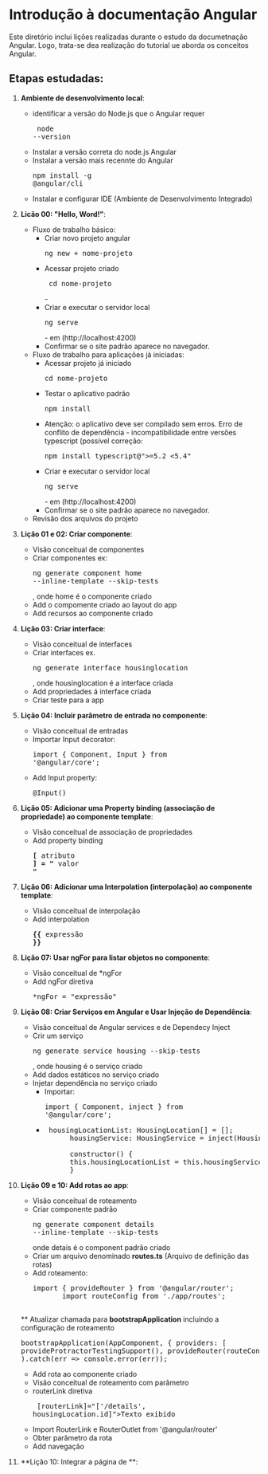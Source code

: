 # Introdução à documentação Angular

Este diretório inclui lições realizadas durante o estudo da documetnação Angular. Logo, trata-se dea realização do tutorial ue aborda os conceitos Angular.

## Etapas estudadas:

1. **Ambiente de desenvolvimento local**:
    * identificar a versão do Node.js que o Angular requer <pre> node --version </pre>
    * Instalar a versão correta do node.js Angular
    * Instalar a versão mais recennte do Angular <pre>npm install -g @angular/cli</pre>
    * Instalar e configurar IDE (Ambiente de Desenvolvimento Integrado)


2. **Licão 00: "Hello, Word!"**:
    * Fluxo de trabalho básico:
        * Criar novo projeto angular <pre>ng new + nome-projeto</pre> 
        * Acessar projeto criado <pre> cd nome-projeto</pre> -
        * Criar e executar o servidor local  <pre>ng serve</pre>  - em (http://localhost:4200)
        * Confirmar se o site padrão aparece no navegador.
    * Fluxo de trabalho para aplicações já iniciadas:
        * Acessar projeto já iniciado <pre>cd nome-projeto</pre>
        * Testar o aplicativo padrão <pre>npm install</pre>
        - Atenção: o aplicativo deve ser compilado sem erros. 
            Erro de conflito de dependência - incompatibilidade entre versões typescript (possível correção: <pre>npm install typescript@">=5.2 <5.4"</pre>
        * Criar e executar o servidor local  <pre>ng serve</pre>  - em (http://localhost:4200)
        * Confirmar se o site padrão aparece no navegador.
    * Revisão dos arquivos do projeto

3. **Lição 01 e 02: Criar componente**:
    * Visão conceitual de componentes
    * Criar componentes  ex: <pre>ng generate component home --inline-template --skip-tests</pre>, onde home é o componente criado
    * Add o compomente  criado ao layout do app
    * Add recursos ao componente criado

4. **Lição 03: Criar interface**:
    * Visão conceitual de interfaces
    * Criar interfaces ex. <pre>ng generate interface housinglocation </pre> , onde  housinglocation é a interface criada
    * Add propriedades á interface criada
    * Criar teste para a app

5. **Lição 04: Incluir parâmetro de entrada no componente**:
    * Visão conceitual de entradas
    * Importar Input decorator: <pre>import { Component, Input } from '@angular/core';</pre>
    * Add Input property: <pre>@Input() </pre>

6. **Lição 05: Adicionar uma Property binding (associação de propriedade) ao componente template**:
    * Visão conceitual de associação de propriedades
    * Add property binding <pre>**[** atributo **]** **=** **"** valor **"**</pre> 

7. **Lição 06: Adicionar uma Interpolation (interpolação) ao componente template**:
    * Visão conceitual de interpolação
    * Add interpolation <pre>**{{** expressão **}}**</pre> 

8. **Lição 07: Usar ngFor para listar objetos no componente**:
    * Visão conceitual de *ngFor
    * Add ngFor diretiva <pre>*ngFor = "expressão"</pre>  

9. **Lição 08: Criar Serviços em Angular e Usar Injeção de Dependência**:
    * Visão conceitual de Angular services e de Dependecy Inject
    * Crir um serviço <pre>ng generate service housing --skip-tests</pre>, onde housing é o serviço criado
    * Add dados estáticos no serviço criado
    * Injetar dependência no serviço criado 
        * Importar: <pre>import { Component, inject } from '@angular/core';</pre>  
        * <pre> housingLocationList: HousingLocation[] = [];
                housingService: HousingService = inject(HousingService);

                constructor() {
                this.housingLocationList = this.housingService.getAllHousingLocations();
                }               
      </pre>

10. **Lição 09 e 10: Add rotas ao app**:
    * Visão conceitual de roteamento
    * Criar componente padrão  <pre>ng generate component details --inline-template --skip-tests</pre> onde detais é o component padrão criado
    * Criar um arquivo denominado **routes.ts** (Arquivo de definição das rotas)
    * Add roteamento:
        <pre>import { provideRouter } from '@angular/router';
             import routeConfig from './app/routes';
        </pre> 
    
     ** Atualizar chamada para **bootstrapApplication** incluindo a configuração de roteamento
        <pre>bootstrapApplication(AppComponent,
                {
                    providers: [
                    provideProtractorTestingSupport(),
                    provideRouter(routeConfig)
                    ]
                }
                ).catch(err => console.error(err));
        </pre>
    * Add rota ao componente criado
    * Visão conceitual de roteamento com parâmetro
    * routerLink diretiva <pre> <a>[routerLink]="['/details', housingLocation.id]">Texto exibido </a></pre>
    * Import RouterLink e RouterOutlet from '@angular/router'
    * Obter parâmetro da rota
    * Add navegação 

11. **Lição 10: Integrar a página de **:
    
<pre></pre>


